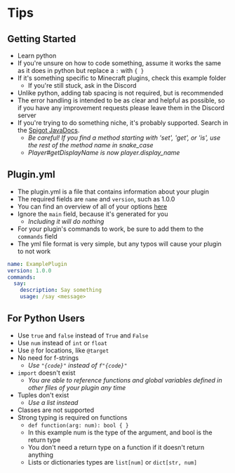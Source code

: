 # Tips

## Getting Started
- Learn python
- If you're unsure on how to code something, assume it works the same as it does in python but replace a `:` with `{ }`
- If it's something specific to Minecraft plugins, check this example folder
  - If you're still stuck, ask in the Discord
- Unlike python, adding tab spacing is not required, but is recommended
- The error handling is intended to be as clear and helpful as possible, so if you have any improvement requests please leave them in the Discord server
- If you're trying to do something niche, it's probably supported. Search in the [Spigot JavaDocs](https://hub.spigotmc.org/javadocs/spigot/).
  - *Be careful! If you find a method starting with 'set', 'get', or 'is', use the rest of the method name in snake_case*
  - *Player#getDisplayName is now player.display_name*

## Plugin.yml
- The plugin.yml is a file that contains information about your plugin
- The required fields are `name` and `version`, such as 1.0.0
- You can find an overview of all of your options [here](https://www.spigotmc.org/wiki/plugin-yml/)
- Ignore the `main` field, because it's generated for you
  - *Including it will do nothing*
- For your plugin's commands to work, be sure to add them to the `commands` field
- The yml file format is very simple, but any typos will cause your plugin to not work
```yaml
name: ExamplePlugin
version: 1.0.0
commands:
  say:
    description: Say something
    usage: /say <message>
```

## For Python Users
- Use `true` and `false` instead of `True` and `False`
- Use `num` instead of `int` or `float`
- Use `@` for locations, like `@target`
- No need for f-strings
  - *Use `"{code}"` instead of `f"{code}"`*
- `import` doesn't exist
  - *You are able to reference functions and global variables defined in other files of your plugin any time*
- Tuples don't exist
  - *Use a list instead*
- Classes are not supported
- Strong typing is required on functions
  - `def function(arg: num): bool { }`
  - In this example num is the type of the argument, and bool is the return type
  - You don't need a return type on a function if it doesn't return anything
  - Lists or dictionaries types are `list[num]` or `dict[str, num]`